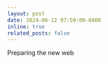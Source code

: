 ```yaml
---
layout: post
date: 2024-06-12 07:59:00-0400
inline: true
related_posts: false
---
```


Preparing the new web
